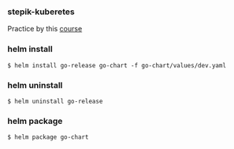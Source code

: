### stepik-kuberetes
Practice by this [course](https://stepik.org/course/99188/info)

### helm install
```$ helm install go-release go-chart -f go-chart/values/dev.yaml```

### helm uninstall
```$ helm uninstall go-release```

### helm package
```$ helm package go-chart```
